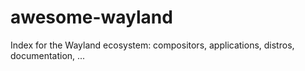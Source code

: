 # awesome-wayland
Index for the Wayland ecosystem: compositors, applications, distros, documentation, ...
